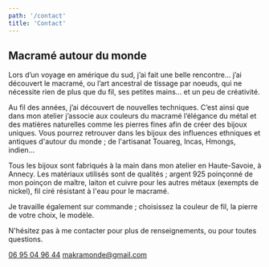 ```yaml
---
path: '/contact'
title: 'Contact'
---
```


## Macramé autour du monde

Lors d’un voyage en amérique du sud, j’ai fait une belle rencontre... j’ai découvert le macramé, ou l’art ancestral de tissage par noeuds, qui ne nécessite rien de plus que du fil, ses petites mains... et un peu de créativité. 

Au fil des années, j’ai découvert de nouvelles techniques. C’est ainsi que dans mon atelier j’associe aux couleurs du macramé l’élégance du métal et des matières naturelles comme les pierres fines afin de créer des bijoux uniques. 
Vous pourrez retrouver dans les bijoux des influences ethniques et antiques d'autour du monde ; de l'artisanat Touareg, Incas, Hmongs, indien...

Tous les bijoux sont fabriqués à la main dans mon atelier en Haute-Savoie, à Annecy. Les matériaux utilisés sont de qualités ; argent 925 poinçonné de mon poinçon de maître, laiton et cuivre pour les autres métaux (exempts de nickel), fil ciré résistant à l'eau pour le macramé.

Je travaille également sur commande ; choisissez la couleur de fil, la pierre de votre choix, le modèle.

N'hésitez pas à me contacter pour plus de renseignements, ou pour toutes questions.

[06 95 04 96 44](tel:0695049644)
[makramonde@gmail.com](mailto:makramonde@gmail.com)